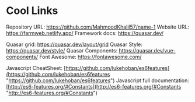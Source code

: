 # Cool Links

Repository URL: https://github.com/MahmoodKhalil57/name-1
Website URL: https://farmweb.netlify.app/
Framework docs: https://quasar.dev/

Quasar grid: https://quasar.dev/layout/grid
Quasar Style: https://quasar.dev/style/
Quasar Components: https://quasar.dev/vue-components/
Font Awesome: https://fontawesome.com/

Javascript CheatSheet: [https://github.com/lukehoban/es6features](https://github.com/lukehoban/es6features "https://github.com/lukehoban/es6features")
Javascript full documentation: [http://es6-features.org/#Constants](http://es6-features.org/#Constants "http://es6-features.org/#Constants")